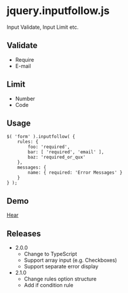 # jquery.inputfollow.js

Input Validate, Input Limit etc.

## Validate

* Require
* E-mail

## Limit

* Number
* Code

## Usage

```
$( 'form' ).inputfollow( {
    rules: {
        foo: 'required',
        bar: [ 'required', 'email' ],
        baz: 'required_or_qux'
    },
    messages: {
        name: { required: 'Error Messages' }
    }
} );
```

## Demo

[Hear](https://sushat4692.github.io/jquery.inputfollow.js/)

## Releases

* 2.0.0
  * Change to TypeScript
  * Support array input (e.g. Checkboxes)
  * Support separate error display
* 2.1.0
  * Change rules option structure
  * Add if condition rule